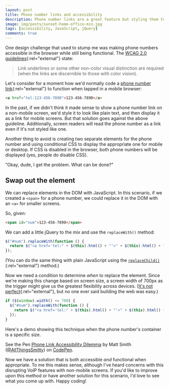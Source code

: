```yaml
---
layout: post
title: Phone number links and accessibility
description: Phone number links are a great feature but styling them to not show on larger screens can be an accessibility concern and detected by screen readers. Here's a useful tip on making the links both functional and accessible.
image: img/posts/sunset-home-office-min.jpg
tags: [accessibility, JavaScript, jQuery]
comments: true
---
```


One design challenge that used to stump me was making phone numbers accessible in the browser while still being functional. The [WCAG 2.0 guidelines](https://www.w3.org/TR/WCAG20-TECHS/F73.html#F73-description){:rel="external"} state:

> Link underlines or some other non-color visual distinction are required (when the links are discernible to those with color vision).

Let's consider for a moment how we'd normally code a [phone number link](https://css-tricks.com/the-current-state-of-telephone-links/){:rel="external"} to function when tapped in a mobile browser:

```html
<a href="tel:123-456-7890">123-456-7890</a>
```

In the past, if we didn't think it made sense to show a phone number link on a non-mobile screen, we'd style it to look like plain text, and then display it as a link for mobile screens. But that solution goes against the above guideline. Additionally, screen readers will read the phone number as a link even if it's not styled like one.

Another thing to avoid is creating two separate elements for the phone number and using conditional CSS to display the appropriate one for mobile or desktop. If CSS is disabled in the browser, both phone numbers will be displayed (yes, people do disable CSS).

"Okay, dude, I get the problem. What can be done?"


## Swap out the element

We can replace elements in the DOM with JavaScript. In this scenario, if we created a `<span>` for a phone number, we could replace it in the DOM with an `<a>` for smaller screens.

So, given:

```html
<span id="num">123-456-7890</span>
```

We can add a little jQuery to the mix and use the `replaceWith()` method:

```javascript
$("#num").replaceWith(function () {
  return $("<a href='tel:" + $(this).html() + "'>" + $(this).html() + "</a>");
});
```

(You can do the same thing with plain JavaScript using the [`replaceChild()`](https://developer.mozilla.org/en-US/docs/Web/API/Node/replaceChild){:rel="external"} method.)

Now we need a condition to determine _when_ to replace the element. Since we're making this change based on screen size, a screen width of 700px as the trigger might give us the greatest flexibility across devices. ([It's not perfect](https://css-tricks.com/snippets/css/media-queries-for-standard-devices/){:rel="external"}, but no one ever said building the web was easy.)

```javascript
if ($(window).width() <= 700) {
  $("#num").replaceWith(function () {
    return $("<a href='tel:" + $(this).html() + "'>" + $(this).html() + "</a>");
  });
}
```

Here's a demo showing this technique when the phone number's container is a specific size.

<div class="embed">
  <p data-height="450" data-theme-id="0" data-slug-hash="jYgRqV" data-default-tab="result" data-user="AllThingsSmitty" data-embed-version="2" data-pen-title="Phone Link Accessibility Dilemma" class="codepen">See the Pen <a href="https://codepen.io/AllThingsSmitty/pen/jYgRqV/">Phone Link Accessibility Dilemma</a> by Matt Smith (<a href="https://codepen.io/AllThingsSmitty">@AllThingsSmitty</a>) on <a href="https://codepen.io">CodePen</a>.</p>
  <script async src="https://production-assets.codepen.io/assets/embed/ei.js"></script>
</div>

Now we have a solution that is both accessible _and_ functional when appropriate. To me this makes sense, although I've heard concerns with this disrupting VoIP features with non-mobile screens. If you'd like to improve upon this method or have another solution for this scenario, I'd love to see what you come up with. Happy coding!